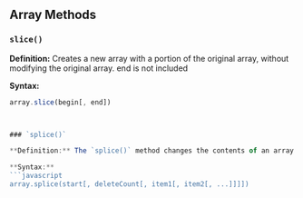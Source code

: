 

## Array Methods

### `slice()`

**Definition:** Creates a new array with a portion of the original array, without modifying the original array. end is not included

**Syntax:**
```javascript
array.slice(begin[, end])



### `splice()`

**Definition:** The `splice()` method changes the contents of an array by removing, replacing, or adding elements in place. It modifies the original array and returns the removed elements as a new array.

**Syntax:**
```javascript
array.splice(start[, deleteCount[, item1[, item2[, ...]]]])


